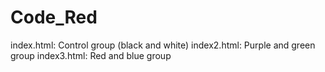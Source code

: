 Code_Red
========
index.html: Control group (black and white)
index2.html: Purple and green group
index3.html: Red and blue group
